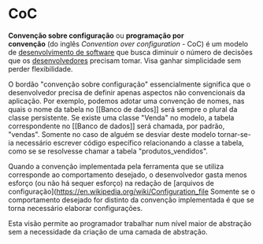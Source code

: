 #  CoC

**Convenção sobre configuração** ou **programação por convenção** (do inglês _Convention over configuration_ - CoC) é um modelo de [desenvolvimento de software](https://pt.wikipedia.org/wiki/Desenvolvimento_de_software) que busca diminuir o número de decisões que os [desenvolvedores](https://pt.wikipedia.org/wiki/Programador) precisam tomar. Visa ganhar simplicidade sem perder flexibilidade.

O bordão "convenção sobre configuração" essencialmente significa que o desenvolvedor precisa de definir apenas aspectos não convencionais da aplicação. Por exemplo, podemos adotar uma convenção de nomes, nas quais o nome da tabela no [[Banco de dados]] será sempre o plural da classe persistente. Se existe uma classe "Venda" no modelo, a tabela correspondente no [[Banco de dados]] será chamada, por padrão, "vendas". Somente no caso de alguém se desviar deste modelo tornar-se-ia necessário escrever código específico relacionando a classe a tabela, como se se resolvesse chamar a tabela "produtos_vendidos".

Quando a convenção implementada pela ferramenta que se utiliza corresponde ao comportamento desejado, o desenvolvedor gasta menos esforço (ou não há sequer esforço) na redação de [arquivos de configuração](https://en.wikipedia.org/wiki/Configuration_file Somente se o comportamento desejado for distinto da convenção implementada é que se torna necessário elaborar configurações.

Esta visão permite ao programador trabalhar num nível maior de abstração sem a necessidade da criação de uma camada de abstração.